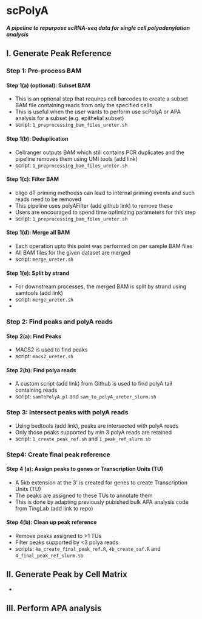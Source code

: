 # scPolyA

#### *A pipeline to repurpose scRNA-seq data for single cell polyadenylation analysis*


## I. Generate Peak Reference

### Step 1: Pre-process BAM

#### Step 1(a) (optional): Subset BAM
* This is an optional step that requires cell barcodes to create a subset BAM file containing reads from only the specified cells
* This is useful when the user wants to perform use scPolyA or APA analysis for a subset (e.g. epithelial subset)
* script: `1_preprocessing_bam_files_ureter.sh`

#### Step 1(b): Deduplication
* Cellranger outputs BAM which still contains PCR duplicates and the pipeline removes them using UMI tools (add link)
* script: `1_preprocessing_bam_files_ureter.sh`

#### Step 1(c): Filter BAM ##
* oligo dT priming methodss can lead to internal priming events and such reads need to be removed
* This pipeline uses polyAFilter (add github link) to remove these
* Users are encouraged to spend time optimizing parameters for this step
* script: `1_preprocessing_bam_files_ureter.sh`

#### Step 1(d): Merge all BAM ##  
* Each operation upto this point was performed on per sample BAM files 
* All BAM files for the given dataset are merged 
* script: `merge_ureter.sh`

#### Step 1(e): Split by strand ##  
* For downstream processes, the merged BAM is split by strand using samtools (add link)
* script: `merge_ureter.sh`
*
### Step 2: Find peaks and polyA reads

#### Step 2(a): Find Peaks
* MACS2 is used to find peaks
* script: `macs2_ureter.sh`

#### Step 2(b): Find polya reads 
* A custom script (add link) from Github is used to find polyA tail containing reads
* script: `samToPolyA.pl` and `sam_to_polyA_ureter_slurm.sh`

### Step 3: Intersect peaks with polyA reads 
* Using bedtools (add link), peaks are intersected with polyA reads
* Only those peaks supported by min 3 polyA reads are retained
* script: `1_create_peak_ref.sh` and `1_peak_ref_slurm.sb`

### Step4: Create final peak reference 

#### Step 4 (a): Assign peaks to genes or Transcription Units (TU) 
* A 5kb extension at the 3' is created for genes to create Transcription Units (TU)
* The peaks are assigned to these TUs to annotate them
* This is done by adapting previously pubished bulk APA analysis code from TingLab (add link to repo)

#### Step 4(b): Clean up peak reference ##
* Remove peaks assigned to >1 TUs
* Filter peaks supported by <3 polya reads
* scripts: `4a_create_final_peak_ref.R`, `4b_create_saf.R` and `4_final_peak_ref_slurm.sb`


## II. Generate Peak by Cell Matrix #####
*

## III. Perform APA analysis #####
